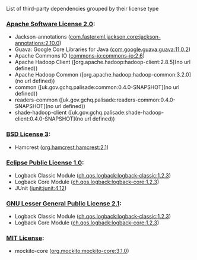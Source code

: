 List of third-party dependencies grouped by their license type

### [Apache Software License 2.0](./licenses/apache_software_license_2.0.txt):
* Jackson-annotations ([com.fasterxml.jackson.core:jackson-annotations:2.10.0](http://github.com/FasterXML/jackson))
* Guava: Google Core Libraries for Java ([com.google.guava:guava:11.0.2](http://code.google.com/p/guava-libraries/guava))
* Apache Commons IO ([commons-io:commons-io:2.6](http://commons.apache.org/proper/commons-io/))
* Apache Hadoop Client ([org.apache.hadoop:hadoop-client:2.8.5](no url defined))
* Apache Hadoop Common ([org.apache.hadoop:hadoop-common:3.2.0](no url defined))
* common ([uk.gov.gchq.palisade:common:0.4.0-SNAPSHOT](no url defined))
* readers-common ([uk.gov.gchq.palisade:readers-common:0.4.0-SNAPSHOT](no url defined))
* shade-hadoop-client ([uk.gov.gchq.palisade:shade-hadoop-client:0.4.0-SNAPSHOT](no url defined))

### [BSD License 3](./licenses/bsd_license_3.html):
* Hamcrest ([org.hamcrest:hamcrest:2.1](http://hamcrest.org/JavaHamcrest/))

### [Eclipse Public License 1.0](./licenses/eclipse_public_license_1.0.html):
* Logback Classic Module ([ch.qos.logback:logback-classic:1.2.3](http://logback.qos.ch/logback-classic))
* Logback Core Module ([ch.qos.logback:logback-core:1.2.3](http://logback.qos.ch/logback-core))
* JUnit ([junit:junit:4.12](http://junit.org))

### [GNU Lesser General Public License 2.1](./licenses/gnu_lgpl_2.1.html):
* Logback Classic Module ([ch.qos.logback:logback-classic:1.2.3](http://logback.qos.ch/logback-classic))
* Logback Core Module ([ch.qos.logback:logback-core:1.2.3](http://logback.qos.ch/logback-core))

### [MIT License](./licenses/mit_license.txt):
* mockito-core ([org.mockito:mockito-core:3.1.0](https://github.com/mockito/mockito))
